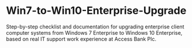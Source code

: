 # Win7-to-Win10-Enterprise-Upgrade
Step-by-step checklist and documentation for upgrading enterprise client computer systems from Windows 7 Enterprise to Windows 10 Enterprise, based on real IT support work experience at Access Bank Plc. 
